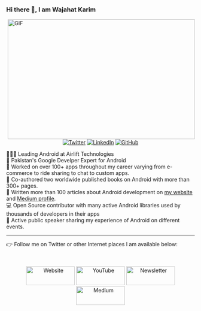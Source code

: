 ### Hi there 👋, I am Wajahat Karim

<img align="right" alt="GIF" src="https://wajahatkarim.com/_images/WajahatKarim_Speaker.jpg" width="500" height="320" />

<br>
<p align="center">
	<a href="https://twitter.com/WajahatKarim"><img src="https://img.shields.io/twitter/follow/WajahatKarim?label=@WajahatKarim&style=social" alt="Twitter"></a>  
	<a href="https://www.linkedin.com/in/wajahatkarim"><img src="https://img.shields.io/badge/LinkedIn--_.svg?style=social&logo=linkedin" alt="LinkedIn"></a>  
  <a href="https://github.com/wajahatkarim3"><img src="https://img.shields.io/github/followers/wajahatkarim3.svg?label=GitHub&style=social" alt="GitHub"></a>  
	
</p>

🧑🏽‍💻 Leading Android at Airlift Technologies<br>
🚀 Pakistan's Google Develper Expert for Android<br>
📱 Worked on over 100+ apps throughout my career varying from e-commerce to ride sharing to chat to custom apps.<br>
📕 Co-authored two worldwide published books on Android with more than 300+ pages.<br>
📝 Written more than 100 articles about Android development on [my website](https://wajahatkarim.com) and [Medium profile](https://medium.com/@wajahatkarim3).<br>
💻 Open Source contributor with many active Android libraries used by thousands of developers in their apps<br>
🎤 Active public speaker sharing my experience of Android on different events.<br>

---

👉 Follow me on Twitter or other Internet places I am available below:

<br>
<p align="center">
  <a href="https://wajahatkarim.com"><img src="https://raw.githubusercontent.com/wajahatkarim3/wajahatkarim3/master/icons/website.png" height="50" width="130" alt="Website"></a>
	<a href="https://youtube.com/c/WajahatKarim3"><img src="https://raw.githubusercontent.com/wajahatkarim3/wajahatkarim3/master/icons/youtube.png" height="50" width="130" alt="YouTube"></a>
  <a href="https://wajahatkarim.com/subscribe"><img src="https://raw.githubusercontent.com/wajahatkarim3/wajahatkarim3/master/icons/newsletter.png" height="50" width="130" alt="Newsletter"></a>
  <a href="https://medium.com/@wajahatkarim3"><img src="https://raw.githubusercontent.com/wajahatkarim3/wajahatkarim3/master/icons/medium.png" height="50" width="130" alt="Medium"></a>
  
	
</p>

<!--
**wajahatkarim3/wajahatkarim3** is a ✨ _special_ ✨ repository because its `README.md` (this file) appears on your GitHub profile.

Here are some ideas to get you started:

- 🔭 I’m currently working on ...
- 🌱 I’m currently learning ...
- 👯 I’m looking to collaborate on ...
- 🤔 I’m looking for help with ...
- 💬 Ask me about ...
- 📫 How to reach me: ...
- 😄 Pronouns: ...
- ⚡ Fun fact: ...
-->
